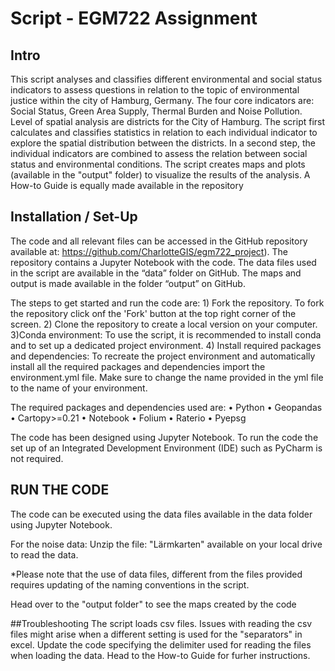 # Script - EGM722 Assignment

## Intro
This script analyses and classifies different environmental and social status indicators to assess questions in relation to the topic of environmental justice within the city of Hamburg, Germany.
The four core indicators are: Social Status, Green Area Supply, Thermal Burden and Noise Pollution. Level of spatial analysis are districts for the City of Hamburg. The script first calculates and classifies statistics in relation to each individual indicator to explore the spatial distribution between the districts. In a second step, the individual indicators are combined to assess the relation between social status and environmental conditions.
The script creates maps and plots (available in the "output" folder) to visualize the results of the analysis. A How-to Guide is equally made available in the repository

## Installation / Set-Up
The code and all relevant files can be accessed in the GitHub repository available at: https://github.com/CharlotteGIS/egm722_project). The repository contains a Jupyter Notebook with the code. 
The data files used in the script are available in the “data” folder on GitHub. The maps and output is made available in the folder “output” on GitHub.

The steps to get started and run the code are: 
	1) Fork the repository. To fork the repository click onf the 'Fork' button at the top right corner of the screen. 
	2) Clone the repository to create a local version on your computer.
	3)Conda environment: To use the script, it is recommended to install conda and to set up a dedicated project environment. 
  4) Install required packages and dependencies: To recreate the project environment and automatically install all the required packages and dependencies import the environment.yml file. Make sure to change the name provided in the yml file to the name of your environment.

The required packages and dependencies used are: 
•	Python
•	Geopandas 
•	Cartopy>=0.21
•	Notebook
•	Folium
•	Raterio
•	Pyepsg

The code has been designed using Jupyter Notebook. To run the code the set up of an Integrated Development Environment (IDE) such as PyCharm is not required.



## RUN THE CODE
The code can be executed using the data files available in the data folder using Jupyter Notebook. 

For the noise data: Unzip the file: "Lärmkarten" available on your local drive to read the data.

*Please note that the use of data files, different from the files provided requires updating of the naming conventions in the script.  

Head over to the "output folder" to see the maps created by the code

##Troubleshooting
The script loads csv files. Issues with reading the csv files might arise when a different setting is used for the "separators" in excel. Update the code specifying the delimiter used for reading
the files when loading the data. Head to the How-to Guide for furher instructions.
